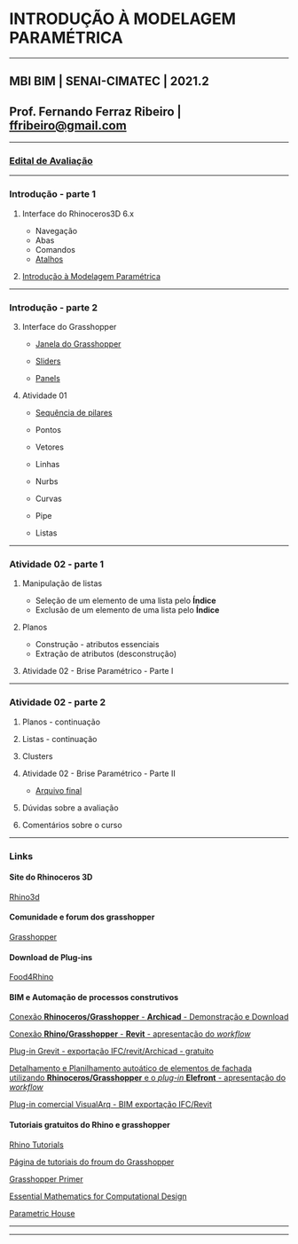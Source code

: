 # INTRODUÇÃO À MODELAGEM PARAMÉTRICA

_______

## MBI BIM | SENAI-CIMATEC | 2021.2

## Prof. Fernando Ferraz Ribeiro | ffribeiro@gmail.com

_______

### [Edital de Avaliação](EdialAvaliacoes/edital01.md)

_______

### Introdução - parte 1

1. Interface do Rhinoceros3D  6.x

    - Navegação
    - Abas
    - Comandos
    - [Atalhos](https://255ribeiro.github.io/cad_intro/atalhosRhino/atalhosRhino.html)

2. [Introdução à Modelagem Paramétrica](slides/Intro_modelagem_param_MBI_BIM.pdf)


_______

### Introdução - parte 2

3. Interface do Grasshopper

    - [Janela do Grasshopper](./gh_interface/gh_inter.md)

    - [Sliders](./Slider/Slider_config.md)
    - [Panels](./Panels/Painel_config.MD)

4. Atividade 01 
   - [Sequência de pilares](./gh_pilares/gh_pilares.md)

    - Pontos
    - Vetores
    - Linhas
    - Nurbs
    - Curvas
    - Pipe
    - Listas

_______

### Atividade 02 - parte 1

1. Manipulação de listas

    - Seleção de um elemento de uma lista pelo **Índice**
    - Exclusão de um elemento de uma lista pelo **Índice**

1. Planos

    - Construção - atributos essenciais
    - Extração de atributos (desconstrução)

1. Atividade 02 - Brise Paramétrico - Parte I

_______

### Atividade 02 - parte 2

1. Planos - continuação

1. Listas - continuação

1. Clusters

1. Atividade 02 - Brise Paramétrico - Parte II

    - [Arquivo final](./brise_parametrico.gh)

1. Dúvidas sobre a avaliação

1. Comentários sobre o curso

_______

### Links

#### Site do Rhinoceros 3D

[Rhino3d](https://www.rhino3d.com/)

#### Comunidade e forum dos grasshopper

[Grasshopper](https://www.grasshopper3d.com/)

#### Download de Plug-ins

[Food4Rhino](https://www.food4rhino.com/)

#### BIM e Automação de processos construtivos

[Conexão **Rhinoceros/Grasshopper** - **Archicad** - Demonstração e Download](https://www.graphisoft.com/br/archicad/rhino-grasshopper/index.html)

[Conexão **Rhino/Grasshopper** - **Revit** - apresentação do *workflow*](https://www.youtube.com/watch?v=ylPe7nS69hg)

[Plug-in Grevit - exportação IFC/revit/Archicad - gratuito](https://www.food4rhino.com/app/grevit-grasshopper-native-bim)

[Detalhamento e Planilhamento autoático de elementos de fachada utilizando **Rhinoceros/Grasshopper** e o *plug-in* **Elefront** - apresentação do *workflow*](https://www.youtube.com/watch?v=i1A2fU_H4fA&t=31s)

[Plug-in comercial VisualArq - BIM exportação IFC/Revit](https://www.visualarq.com/)

#### Tutoriais gratuitos do Rhino e grasshopper

[Rhino Tutorials](https://www.youtube.com/channel/UCsWpNdwxf0I3ffkedM505xA/featured)

[Página de tutoriais do froum do Grasshopper](https://www.grasshopper3d.com/page/tutorials-1)

[Grasshopper Primer](https://www.modelab.is/grasshopper-primer)

[Essential Mathematics for Computational Design](https://discourse.mcneel.com/t/the-essential-mathematics-third-edition/4049)

[Parametric House](https://www.youtube.com/parametrichouse)

_______
_______

